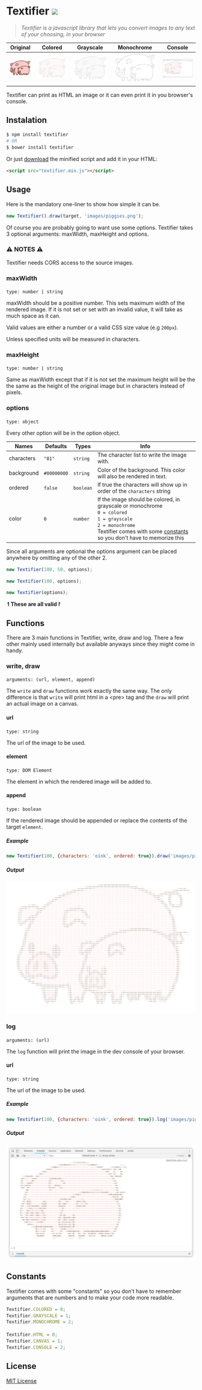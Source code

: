 # Textifier ![](http://img.badgesize.io/TemplarVolk/textifier/master/dist/textifier.min.js.svg?style=flat)

>*Textifier is a javascript library that lets you convert images to any text of your choosing, in your browser*

| Original | Colored | Grayscale | Monochrome | Console |
| --- | --- | --- | --- | --- |
| ![Original](images/piggies.png "Colored") | ![Colored](images/rendered_piggies.png "Colored") | ![Grayscale](images/grayscale_piggies.png "Grayscale") | ![Monochrome](images/monochrome_piggies.png "Monochrome") | ![Console](images/console_piggies.png "Console") |

Textifier can print as HTML an image or it can even print it in you browser's console.

## Instalation

  ```bash
  $ npm install textifier
  # OR
  $ bower install textifier
  ```

  Or just [download](https://raw.githubusercontent.com/TemplarVolk/Textifier/master/dist/textifier.min.js) the minified script and add it in your HTML:

  ```html
  <script src="textifier.min.js"></script>
  ```

## Usage

  Here is the mandatory one-liner to show how simple it can be.
  ```js
  new Textifier().draw(target, 'images/piggies.png');
  ```

  Of course you are probably going to want use some options. Textifier takes 3 optional arguments: maxWidth, maxHeight and options.

### :warning: NOTES :warning:

  Textifier needs CORS access to the source images.

### maxWidth
  `type: number | string`

  maxWidth should be a positive number. This sets maximum width of the rendered image. If it is not set or set with an invalid value, it will take as much space as it can.

  Valid values are either a number or a valid CSS size value (e.g `200px`).

  Unless specified units will be measured in characters.

### maxHeight
  `type: number | string`

  Same as maxWidth except that if it is not set the maximum height will be the the same as the height of the original image but in characters instead of pixels.

### options
  `type: object`

Every other option will be in the option object.

  | Names | Defaults | Types | Info
  | --- | --- | --- | ---
  | characters | `"01"` | `string`  | The character list to write the image with.
  | background | `#00000000` | `string`   | Color of the background. This color will also be rendered in text.
  | ordered | `false` | `boolean`  | If true the characters will show up in order of the `characters` string
  | color | `0` | `number` | If the image should be colored, in grayscale or monochrome<br>`0 = colored`<br>`1 = grayscale`<br>`2 = monochrome`<br>Textifier comes with some [constants](#constants) so you don't have to memorize this

  Since all arguments are optional the options argument can be placed anywhere by omitting any of the other 2.

  ```js
  new Textifier(100, 50, options);
  ```

  ```js
  new Textifier(100, options);
  ```

  ```js
  new Textifier(options);
  ```
  **↿These are all valid↾**

## Functions
  There are 3 main functions in Textifier, write, draw and log. There a few other mainly used internally but available anyways since they might come in handy.
### write, draw
  `arguments: (url, element, append)`

  The `write` and `draw` functions work exactly the same way. The only difference is that `write` will print html in a \<pre> tag and the `draw` will print an actual image on a canvas.
#### url
  `type: string`

  The url of the image to be used.
#### element
  `type: DOM Element`

  The element in which the rendered image will be added to.
#### append
  `type: boolean`

  If the rendered image should be appended or replace the contents of the target `element`.

##### **Example**

  ```js
  new Textifier(100, {characters: 'oink', ordered: true}).draw('images/piggies.png', target);
  ```
##### Output
  ![Rendered image](images/rendered_piggies.png "Rendered image")


### log
  `arguments: (url)`

  The `log` function will print the image in the dev console of your browser.
#### url
  `type: string`

  The url of the image to be used.

##### **Example**

  ```js
  new Textifier(100, {characters: 'oink', ordered: true}).log('images/piggies.png');
  ```
##### Output
  ![Rendered image](images/console_piggies.png "Rendered image")

## Constants
  Textifier comes with some "constants" so you don't have to remember arguments that are numbers and to make your code more readable.

  ```js
  Textifier.COLORED = 0;
  Textifier.GRAYSCALE = 1;
  Textifier.MONOCHROME = 2;

  Textifier.HTML = 0;
  Textifier.CANVAS = 1;
  Textifier.CONSOLE = 2;
  ```

## License
   [MIT License](LICENSE.md)
